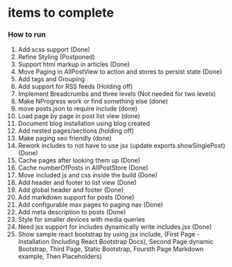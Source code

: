 # items to complete

### How to run 

1. Add scss support (Done)
2. Refine Styling (Postponed)
3. Support html markup in articles (Done)
4. Move Paging in AllPostView to action and stores to persist state (Done)
5. Add tags and Grouping
6. Add support for RSS feeds (Holding off)
7. Implement Breadcrumbs and three levels (Not needed for two levels)
8. Make NProgress work or find something else (done)
9. move posts.json to require include (done)
10. Load page by page in post list view (done)
11. Document blog installation using blog created
12. Add nested pages/sections (holding off)
13. Make paging seo friendly (done)
14. Rework includes to not have to use jsx (update exports.showSinglePost) (Done)
15. Cache pages after looking them up (Done)
16. Cache numberOfPosts in AllPostStore (Done)
17. Move included js and css inside the build (Done)
18. Add header and footer to list view (Done)
19. Add global header and footer (Done)
20. Add markdown support for posts (Done)
21. Add configurable max pages to paging nav (Done)
22. Add meta description to posts (Done)
23. Style for smaller devices with media queries
24. Need jsx support for includes dynamically write includes.jsx (Done)
25. Show sample react bootstrap by using jsx include, (First Page - Installation (Including React Bootstrap Docs), Second Page dynamic Bootstrap, Third Page, Static Bootstrap, Foursth Page Markdown example, Then Placeholders)